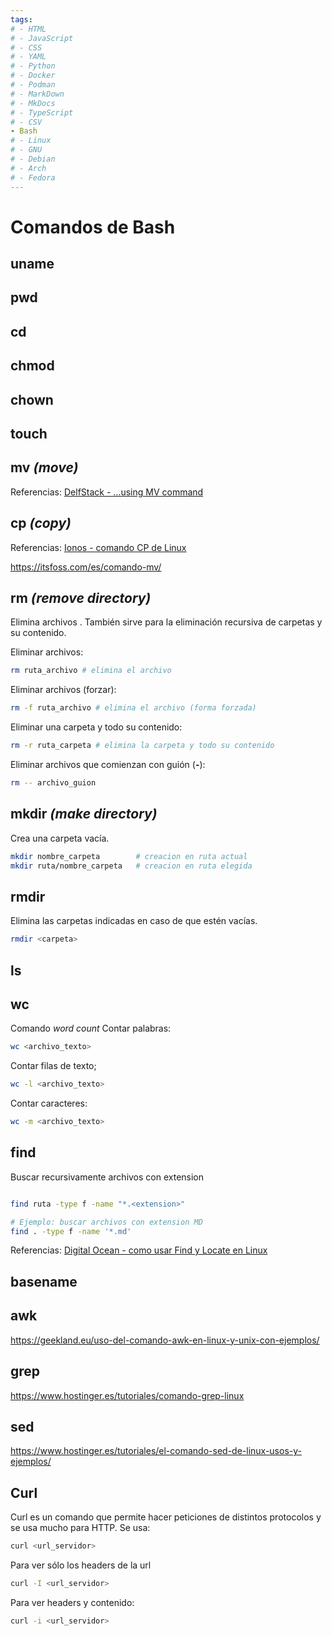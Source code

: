 ```yaml
---
tags:
# - HTML
# - JavaScript
# - CSS
# - YAML
# - Python
# - Docker
# - Podman
# - MarkDown
# - MkDocs
# - TypeScript
# - CSV
- Bash
# - Linux
# - GNU
# - Debian
# - Arch
# - Fedora
---
```


# Comandos de Bash


## uname

## pwd

## cd

## chmod

## chown

## touch


## mv *(move)*


Referencias: [DelfStack - ...using MV command](https://www.delftstack.com/es/howto/linux/how-to-move-files-and-directories-in-linux-using-mv-command/)



## cp *(copy)*

Referencias: [Ionos - comando CP de Linux ](https://www.ionos.es/digitalguide/servidores/configuracion/comando-cp-de-linux/)

https://itsfoss.com/es/comando-mv/

## rm *(remove directory)*

Elimina archivos . También sirve para la eliminación recursiva de carpetas y su contenido.

Eliminar archivos:
```bash
rm ruta_archivo # elimina el archivo
```

Eliminar archivos (forzar):
```bash
rm -f ruta_archivo # elimina el archivo (forma forzada)
```

Eliminar una carpeta y todo su contenido:

```bash
rm -r ruta_carpeta # elimina la carpeta y todo su contenido
```
Eliminar archivos que comienzan con guión (**-**):
```bash
rm -- archivo_guion
```




## mkdir *(make directory)*

Crea una carpeta vacía.
```bash
mkdir nombre_carpeta        # creacion en ruta actual
mkdir ruta/nombre_carpeta   # creacion en ruta elegida
```

## rmdir

Elimina las carpetas indicadas en caso de que estén vacías.
```bash
rmdir <carpeta>
```



## ls


## wc

Comando *word count*
Contar palabras:
```bash
wc <archivo_texto>
```
Contar filas de texto;
```bash
wc -l <archivo_texto>
```
Contar caracteres:
```bash
wc -m <archivo_texto>
```





## find

Buscar recursivamente archivos con extension 


```bash

find ruta -type f -name "*.<extension>"

# Ejemplo: buscar archivos con extension MD
find . -type f -name '*.md'

```

Referencias: [Digital Ocean - como usar Find y Locate en Linux ](https://www.digitalocean.com/community/tutorials/how-to-use-find-and-locate-to-search-for-files-on-linux-es)

## basename



## awk

https://geekland.eu/uso-del-comando-awk-en-linux-y-unix-con-ejemplos/

## grep

https://www.hostinger.es/tutoriales/comando-grep-linux

## sed

https://www.hostinger.es/tutoriales/el-comando-sed-de-linux-usos-y-ejemplos/



## Curl

Curl es un comando que permite hacer peticiones de distintos protocolos y se usa mucho para HTTP.
Se usa:
```bash
curl <url_servidor>
```
Para ver sólo los headers de la url
```bash
curl -I <url_servidor>
```
Para ver headers y contenido:
```bash
curl -i <url_servidor>
```
